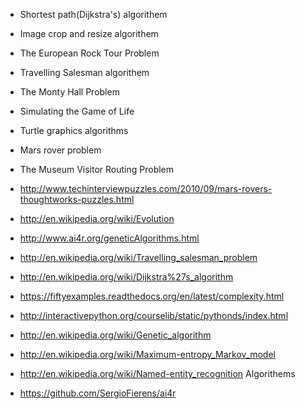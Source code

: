 * Shortest path(Dijkstra's) algorithem

* Image crop and resize algorithem

* The European Rock Tour Problem

* Travelling Salesman algorithem

* The Monty Hall Problem

* Simulating the Game of Life

* Turtle graphics algorithms

* Mars rover problem

* The Museum Visitor Routing Problem

* http://www.techinterviewpuzzles.com/2010/09/mars-rovers-thoughtworks-puzzles.html

* http://en.wikipedia.org/wiki/Evolution 

* http://www.ai4r.org/geneticAlgorithms.html 

* http://en.wikipedia.org/wiki/Travelling_salesman_problem

* http://en.wikipedia.org/wiki/Dijkstra%27s_algorithm

* https://fiftyexamples.readthedocs.org/en/latest/complexity.html

* http://interactivepython.org/courselib/static/pythonds/index.html

* http://en.wikipedia.org/wiki/Genetic_algorithm

* http://en.wikipedia.org/wiki/Maximum-entropy_Markov_model

* http://en.wikipedia.org/wiki/Named-entity_recognition Algorithems 

* https://github.com/SergioFierens/ai4r
